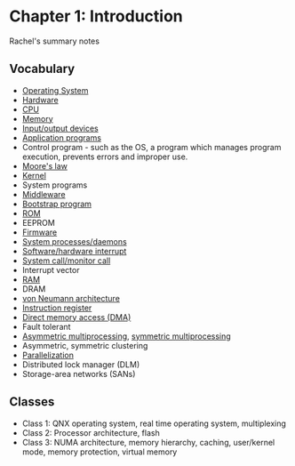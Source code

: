 # Chapter 1: Introduction

Rachel's summary notes

## Vocabulary

* [Operating System](https://en.wikipedia.org/wiki/Operating_system)
* [Hardware](https://en.wikipedia.org/wiki/Computer_hardware)
* [CPU](https://en.wikipedia.org/wiki/Central_processing_unit)
* [Memory](https://en.wikipedia.org/wiki/Computer_memory)
* [Input/output devices](https://en.wikipedia.org/wiki/Input/output)
* [Application programs](https://en.wikipedia.org/wiki/Application_software)
* Control program - such as the OS, a program which manages program execution, prevents errors and improper use.
* [Moore's law](https://en.wikipedia.org/wiki/Moore%27s_law)
* [Kernel](https://en.wikipedia.org/wiki/Kernel_(operating_system))
* System programs
* [Middleware](https://en.wikipedia.org/wiki/Middleware)
* [Bootstrap program](https://en.wikipedia.org/wiki/Booting)
* [ROM](https://en.wikipedia.org/wiki/Read-only_memory)
* EEPROM
* [Firmware](https://en.wikipedia.org/wiki/Firmware)
* [System processes/daemons](https://en.wikipedia.org/wiki/Daemon_(computing))
* [Software/hardware interrupt](https://en.wikipedia.org/wiki/Interrupt)
* [System call/monitor call](https://en.wikipedia.org/wiki/System_call)
* Interrupt vector
* [RAM](https://en.wikipedia.org/wiki/Random-access_memory)
* DRAM
* [von Neumann architecture](https://en.wikipedia.org/wiki/Von_Neumann_architecture)
* [Instruction register](https://en.wikipedia.org/wiki/Instruction_register)
* [Direct memory access (DMA)](https://en.wikipedia.org/wiki/Direct_memory_access)
* Fault tolerant
* [Asymmetric multiprocessing](https://en.wikipedia.org/wiki/Asymmetric_multiprocessing), [symmetric multiprocessing](https://en.wikipedia.org/wiki/Symmetric_multiprocessing)
* Asymmetric, symmetric clustering
* [Parallelization](https://en.wikipedia.org/wiki/Parallel_computing)
* Distributed lock manager (DLM)
* Storage-area networks (SANs)

## Classes

* Class 1: QNX operating system, real time operating system, multiplexing
* Class 2: Processor architecture, flash
* Class 3: NUMA architecture, memory hierarchy, caching, user/kernel mode, memory protection, virtual memory
